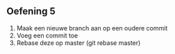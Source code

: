 ## Oefening 5

1. Maak een nieuwe branch aan op een oudere commit
1. Voeg een commit toe
1. Rebase deze op master (git rebase master)

